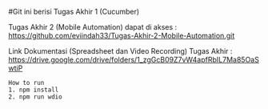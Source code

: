 #Git ini berisi Tugas Akhir 1 (Cucumber)

Tugas Akhir 2 (Mobile Automation) dapat di akses : https://github.com/eviindah33/Tugas-Akhir-2-Mobile-Automation.git

Link Dokumentasi (Spreadsheet dan Video Recording) Tugas Akhir : https://drive.google.com/drive/folders/1_zgGcB09Z7vW4apfRbIL7Ma85OaSwtiP



```
How to run
1. npm install
2. npm run wdio
```



